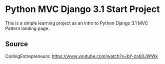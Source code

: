 # Python MVC Django 3.1 Start Project

This is a simple learning project as an intro to Python Django 3.1 MVC Pattern landing page.

## Source

CodingEntrepreneurs: https://www.youtube.com/watch?v=bY-zab0JWWk